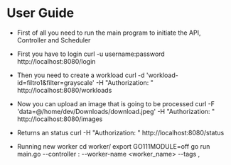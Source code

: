User Guide
==========
* First of all you need to run the main program to initiate the API, Controller and Scheduler

* First you have to login
curl -u username:password http://localhost:8080/login
* Then you need to create a workload
curl -d 'workload-id=filtro1&filter=grayscale' -H "Authorization: " http://localhost:8080/workloads
* Now you can upload an image that is going to be processed
curl -F 'data=@/home/dev/Downloads/download.jpeg' -H "Authorization: " http://localhost:8080/images
* Returns an status
curl -H "Authorization: " http://localhost:8080/status


* Running new worker
cd worker/
export GO111MODULE=off
go run main.go --controller <host>:<port> --worker-name <worker_name> --tags <tag1>,<tag2>

